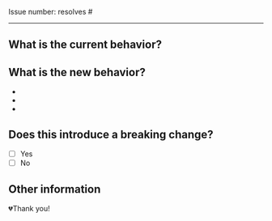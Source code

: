 Issue number: resolves #

---

<!-- Please do not submit updates to dependencies unless it fixes an issue. -->

<!-- Please try to limit your pull request to one type (bugfix, feature, etc). Submit multiple pull requests if needed. -->

## What is the current behavior?

<!-- Please describe the current behavior that you are modifying. -->

## What is the new behavior?

<!-- Please describe the behavior or changes that are being added by this PR. -->

-
-
-

## Does this introduce a breaking change?

- [ ] Yes
- [ ] No

<!--
  If this introduces a breaking change:
  1. Describe the impact and migration path for existing applications below.
  2. Update the BREAKING.md file with the breaking change.
  3. Add "BREAKING CHANGE: [...]" to the commit description when merging. See https://github.com/ionic-team/ionic-framework/blob/main/.github/CONTRIBUTING.md#footer for more information.
-->

## Other information

<!-- Any other information that is important to this PR such as screenshots of how the component looks before and after the change. -->

💔Thank you!
